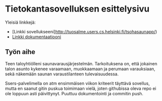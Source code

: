 # Tietokantasovelluksen esittelysivu

Yleisiä linkkejä:

* [Linkki sovellukseeni]http://tuosalme.users.cs.helsinki.fi/tsohasaunapp/)
* [Linkki dokumentaatiooni](https://www.github.com)

## Työn aihe

Teen taloyhtiölleni saunavarausjärjestelmän. Tarkoituksena on, että jokainen talon asunto kykenee varaamaan, muokkaamaan ja perumaan varauksiaan, sekä näkemään saunan varaustilanteen tulevaisuudessa.



Ssers-palvelimella on atm ensimmäisen viikon kriteerit täyttävä sovellus, mutta en saanut gitin puskua toimimaan vielä, joten githubissa oleva repo ei ole loppuun asti päivittynyt. Puuttuu dokumentointi ja commitin push.
